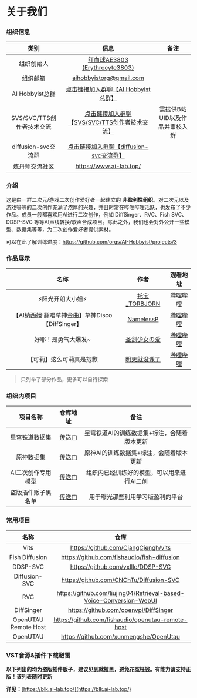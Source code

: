# 关于我们

### 组织信息

|        类别         |                             信息                             |                             备注                             |
| :-----------------: | :----------------------------------------------------------: | :----------------------------------------------------------: |
|     组织创始人      | [红血球AE3803 (Erythrocyte3803)](https://github.com/Erythrocyte3803) |  |
|      组织邮箱       |                   aihobbyistorg@gmail.com                    |                                       |
|        AI Hobbyist总群         | [点击链接加入群聊【AI Hobbyist总群】](http://qm.qq.com/cgi-bin/qm/qr?_wv=1027&k=CiT-OHAATzKGbqLWIM557vEqkXgzcwr5&authKey=lWuy7Dmi00QI56b%2FgXO50YxE1WHzlzGAbd5hx4kvVb2Dpqu2c0Evp25kTzZdoOka&noverify=0&group_code=309046913) |  |
| SVS/SVC/TTS创作者技术交流 | [点击链接加入群聊【SVS/SVC/TTS创作者技术交流】](http://qm.qq.com/cgi-bin/qm/qr?_wv=1027&k=Yu3IFMTl9mdgvfvRqeWML7sUsIDIQDgO&authKey=Kqydv8fB4txj%2FwsKzfiT6XOh9r2AGqHFwKVZ2wsIyzRO3dMmQE8RAkWtJvTxCpGV&noverify=0&group_code=780107284) | 需提供B站UID以及作品并审核入群 |
| diffusion-svc交流群 | [点击链接加入群聊【diffusion-svc交流群】](http://qm.qq.com/cgi-bin/qm/qr?_wv=1027&k=KM1weNmIWGE-sQnFRkwNGDdhH-Mm9ruS&authKey=nYE7C28ibJZzDHhStgU2AoKBLYmkUXFHHuETNQQM4%2Fth6mADmUR9fyHCd4QdNFMF&noverify=0&group_code=608107671) |  |
|   炼丹师交流社区    |           https://www.ai-lab.top/|                                       |

### 介绍

这是由一群二次元/游戏二次创作爱好者一起建立的 **非盈利性组织**。对二次元以及游戏等等的二次创作充满了浓厚的兴趣，并且时常在哔哩哔哩活跃，也发布了不少作品。成员一般都喜欢用AI进行二次创作，例如 DiffSinger、RVC、Fish SVC、DDSP-SVC 等等AI声线转换/歌声合成项目。除此之外，我们也会对外公开一些模型、数据集等等，为二次创作爱好者提供素材。

可以在此了解训练进度：https://github.com/orgs/AI-Hobbyist/projects/3

### 作品展示

|                       名称                       |                           作者                           |                        观看地址                         |
| :----------------------------------------------: | :------------------------------------------------------: | :-----------------------------------------------------: |
|                 ⚡阳光开朗大小姐⚡                 |   [托宝_TORBJORN](https://space.bilibili.com/32618090)   | [哔哩哔哩](https://www.bilibili.com/video/BV1vL41127gi) |
| 【AI纳西妲·翻唱草神金曲】草神Disco【DiffSinger】 | [NamelessP](https://space.bilibili.com/3493128384284922) | [哔哩哔哩](https://www.bilibili.com/video/BV1iM4y1d7im) |
|               好耶！是勇气大爆发~                |    [圣剑少女の爱](https://space.bilibili.com/8580108)    | [哔哩哔哩](https://www.bilibili.com/video/BV1Sv4y1n7ea) |
|             【可莉】这么可莉真是抱歉             |   [明天就没课了](https://space.bilibili.com/387955022)   | [哔哩哔哩](https://www.bilibili.com/video/BV1mL411m7nJ) |

> 只列举了部分作品，更多可以自行探索

### 组织内项目

|       项目名称       |                           仓库地址                           |                             备注                             |
| :------------------: | :----------------------------------------------------------: | :----------------------------------------------------------: |
|    星穹铁道数据集    |  [传送门](https://github.com/AI-Hobbyist/StarRail_Datasets)  | 星穹铁道AI的训练数据集+标注，会随着版本更新 |
|    原神数据集    |  [传送门](https://github.com/AI-Hobbyist/Genshin_Datasets) | 原神AI的训练数据集+标注，会随着版本更新 |
|  AI二次创作专用模型  |       [传送门](https://www.ai-lab.top/)        |          组织内已经训练好的模型，可以用来进行AI二创          |
| 盗版插件贩子黑名单 | [传送门](https://blk.ai-lab.top) | 用于曝光那些利用学习版盈利的平台 |

### 常用项目

|         名称         |                             仓库                             |
| :------------------: | :----------------------------------------------------------: |
|         Vits         |             https://github.com/CjangCjengh/vits              |
|    Fish Diffusion    |         https://github.com/fishaudio/fish-diffusion          |
|       DDSP-SVC       |              https://github.com/yxlllc/DDSP-SVC              |
|       Diffusion-SVC       |             https://github.com/CNChTu/Diffusion-SVC             |
|         RVC          | https://github.com/liujing04/Retrieval-based-Voice-Conversion-WebUI |
|      DiffSinger      |            https://github.com/openvpi/DiffSinger             |
| OpenUTAU Remote Host |      https://github.com/fishaudio/openutau-remote-host       |
|       OpenUTAU       |            https://github.com/xunmengshe/OpenUtau            |

### VST音源&插件下载避雷

**以下列出的均为盗版插件贩子，建议见到就拉黑，避免花冤枉钱。有能力请支持正版！该列表随时更新**

**详见：**[https://blk.ai-lab.top/](https://blk.ai-lab.top/)


